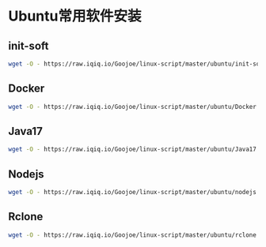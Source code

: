 # Ubuntu常用软件安装

## init-soft

```bash
wget -O - https://raw.iqiq.io/Goojoe/linux-script/master/ubuntu/init-soft.sh | bash
```

## Docker

```bash
wget -O - https://raw.iqiq.io/Goojoe/linux-script/master/ubuntu/Docker.sh | bash
```

## Java17

```bash
wget -O - https://raw.iqiq.io/Goojoe/linux-script/master/ubuntu/Java17.sh | bash
```

## Nodejs

```bash
wget -O - https://raw.iqiq.io/Goojoe/linux-script/master/ubuntu/nodejs.sh | bash
```

## Rclone

```bash
wget -O - https://raw.iqiq.io/Goojoe/linux-script/master/ubuntu/rclone.sh | bash
```

